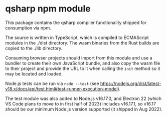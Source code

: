 # qsharp npm module

This package contains the qsharp compiler functionality shipped for consumption via npm.

The source is written in TypeScript, which is compiled to ECMAScript modules in the ./dist directory.
The wasm binaries from the Rust builds are copied to the ./lib directory.

Consuming browser projects should import from this module and use a bundler to create their
own JavaScript bundle, and also copy the wasm file to their project and provide the URL
to it when calling the `init` method so it may be located and loaded.

Node.js tests can be run via `node --test` (see
<https://nodejs.org/dist/latest-v18.x/docs/api/test.html#test-runner-execution-model>).

The test module was also added to Node.js v16.17.0, and Electron 22 (which VS Code plans to move to
in first half of 2023) includes v16.17.1, so v16.17 should be our minimum Node.js
version supported (it shipped in Aug 2022).
